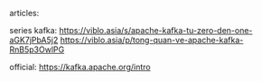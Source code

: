 articles:

series kafka: https://viblo.asia/s/apache-kafka-tu-zero-den-one-aGK7jPbA5j2
https://viblo.asia/p/tong-quan-ve-apache-kafka-RnB5p3OwlPG

official: https://kafka.apache.org/intro